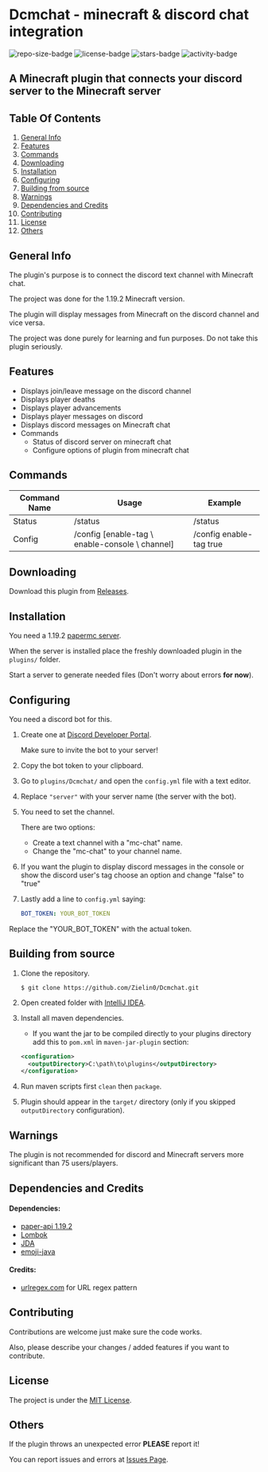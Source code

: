 # Dcmchat - minecraft & discord chat integration

![repo-size-badge](https://img.shields.io/github/repo-size/Zielin0/Dcmchat?style=flat-square)
![license-badge](https://img.shields.io/github/license/Zielin0/Dcmchat?style=flat-square)
![stars-badge](https://img.shields.io/github/stars/Zielin0/Dcmchat?style=flat-square)
![activity-badge](https://img.shields.io/github/commit-activity/m/Zielin0/Dcmchat?style=flat-square)


## A Minecraft plugin that connects your discord server to the Minecraft server

## Table Of Contents

1. [General Info](#general-info)
2. [Features](#features)
3. [Commands](#commands)
4. [Downloading](#downloading)
5. [Installation](#installation)
6. [Configuring](#configuring)
7. [Building from source](#building-from-source)
8. [Warnings](#warnings)
9. [Dependencies and Credits](#dependencies-and-credits)
10. [Contributing](#contributing)
11. [License](#license)
12. [Others](#others)

## General Info
The plugin's purpose is to connect the discord text channel with Minecraft chat.

The project was done for the 1.19.2 Minecraft version.

The plugin will display messages from Minecraft on the discord channel and vice versa.

The project was done purely for learning and fun purposes. Do not take this plugin seriously.

## Features

- Displays join/leave message on the discord channel
- Displays player deaths
- Displays player advancements
- Displays player messages on discord
- Displays discord messages on Minecraft chat
- Commands
   - Status of discord server on minecraft chat 
   - Configure options of plugin from minecraft chat

## Commands

| Command Name | Usage                                                   | Example                 |
|--------------|---------------------------------------------------------|-------------------------|
| Status       | /status                                                 | /status                 |
| Config       | /config [enable-tag \ enable-console \ channel] <value> | /config enable-tag true |

## Downloading

Download this plugin from [Releases](https://github.com/Zielin0/Dcmchat/releases).

## Installation

You need a 1.19.2 [papermc server](https://papermc.io/downloads).

When the server is installed place the freshly downloaded plugin in the `plugins/` folder.

Start a server to generate needed files (Don't worry about errors **for now**).

## Configuring

You need a discord bot for this.

1. Create one at [Discord Developer Portal](https://discord.com/developers/applications).

   Make sure to invite the bot to your server!

2. Copy the bot token to your clipboard.

3. Go to `plugins/Dcmchat/` and open the `config.yml` file with a text editor.

4. Replace `"server"` with your server name (the server with the bot).

5. You need to set the channel.

   There are two options:
   - Create a text channel with a "mc-chat" name.
   - Change the "mc-chat" to your channel name.

6. If you want the plugin to display discord messages in the console or show the discord user's tag
   choose an option and change "false" to "true"

7. Lastly add a line to `config.yml` saying:

    ```yaml
    BOT_TOKEN: YOUR_BOT_TOKEN
    ```

Replace the "YOUR_BOT_TOKEN" with the actual token.

## Building from source

1. Clone the repository.

    ```shell
    $ git clone https://github.com/Zielin0/Dcmchat.git
    ```

2. Open created folder with [IntelliJ IDEA](https://www.jetbrains.com/idea/download/).

3. Install all maven dependencies.

   - If you want the jar to be compiled directly to your plugins
     directory add this to `pom.xml` in `maven-jar-plugin` section:
   
   ```xml
   <configuration>
     <outputDirectory>C:\path\to\plugins</outputDirectory>
   </configuration>
   ```

4. Run maven scripts first `clean` then `package`.

5. Plugin should appear in the `target/` directory (only if you skipped `outputDirectory` configuration).

## Warnings

The plugin is not recommended for discord and Minecraft servers
more significant than 75 users/players.

## Dependencies and Credits

#### Dependencies:

- [paper-api 1.19.2](https://papermc.io/using-the-api)
- [Lombok](https://projectlombok.org/setup/maven)
- [JDA](https://github.com/DV8FromTheWorld/JDA#download)
- [emoji-java](https://github.com/vdurmont/emoji-java)

#### Credits:

- [urlregex.com](https://urlregex.com/) for URL regex pattern

## Contributing

Contributions are welcome just make sure the code works.

Also, please describe your changes / added features if you want to contribute.

## License

The project is under the [MIT License](./LICENSE).

## Others

If the plugin throws an unexpected error **PLEASE** report it!

You can report issues and errors at [Issues Page](https://github.com/Zielin0/Dcmchat/issues).
